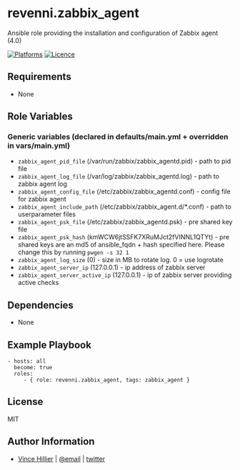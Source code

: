 revenni.zabbix_agent
=========

Ansible role providing the installation and configuration of Zabbix agent (4.0)

[![Platforms](http://img.shields.io/badge/platforms-ubuntu-lightgrey.svg?style=flat)](#)
[![Licence](https://img.shields.io/badge/Licence-MIT-blue.svg)](https://tldrlegal.com/license/mit-license)

Requirements
------------

* None

Role Variables
--------------

### Generic variables (declared in defaults/main.yml + overridden in vars/main.yml)
* ```zabbix_agent_pid_file``` (/var/run/zabbix/zabbix_agentd.pid) - path to pid file
* ```zabbix_agent_log_file``` (/var/log/zabbix/zabbix_agentd.log) - path to zabbix agent log
* ```zabbix_agent_config_file``` (/etc/zabbix/zabbix_agentd.conf) - config file for zabbix agent
* ```zabbix_agent_include_path``` (/etc/zabbix/zabbix_agent.d/*.conf) - path to userparameter files
* ```zabbix_agent_psk_file``` (/etc/zabbix/zabbix_agentd.psk) - pre shared key file
* ```zabbix_agent_psk_hash``` (kmWCW6jtSSFK7XRuMJct2fVINNL1QTYt) - pre shared keys are an md5 of ansible_fqdn + hash specified here.  Please change this by running ```pwgen -s 32 1```
* ```zabbix_agent_log_size``` (0) - size in MB to rotate log.  0 = use logrotate
* ```zabbix_agent_server_ip``` (127.0.0.1) - ip address of zabbix server
* ```zabbix_agent_server_active_ip``` (127.0.0.1) - ip of zabbix server providing active checks


Dependencies
------------

* None

Example Playbook
----------------

    - hosts: all
      become: true
      roles:
         - { role: revenni.zabbix_agent, tags: zabbix_agent }

License
-------

MIT

Author Information
------------------
* [Vince Hillier](https://revenni.com) | [@email](mailto:vince@revenni.com) | [twitter](https://twitter.com/vincedotca)
